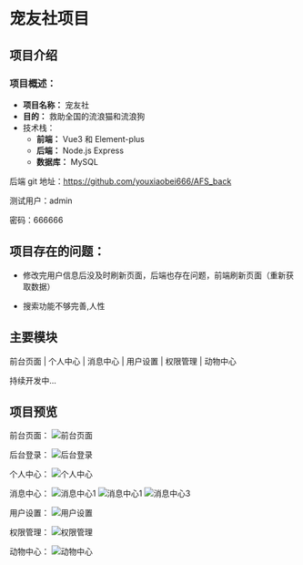 # 宠友社项目

## 项目介绍

### 项目概述：

- **项目名称：** 宠友社
- **目的：** 救助全国的流浪猫和流浪狗
- 技术栈：
  - **前端：** Vue3 和 Element-plus
  - **后端：** Node.js Express
  - **数据库：** MySQL

后端 git 地址：https://github.com/youxiaobei666/AFS_back

测试用户：admin

密码：666666

## 项目存在的问题：

- 修改完用户信息后没及时刷新页面，后端也存在问题，前端刷新页面（重新获取数据）

- 搜索功能不够完善,人性

## 主要模块

前台页面 | 个人中心 | 消息中心 | 用户设置 | 权限管理 | 动物中心

持续开发中...

## 项目预览

前台页面：
![前台页面](https://pic4.zhimg.com/100/v2-abb9fd0d7b627d413564b6a727e94041_r.jpg)

后台登录：
![后台登录](https://pic4.zhimg.com/100/v2-7e30beacc061ac359e4e3abb6de26487_r.jpg)

个人中心：
![个人中心](https://picx.zhimg.com/100/v2-9ead68d52e4c27b4c3fb75290d044efd_r.jpg)

消息中心：
![消息中心1](https://picx.zhimg.com/100/v2-4fb90d4061ed55ceac5e1895dc8f870b_r.jpg)
![消息中心1](https://picx.zhimg.com/100/v2-6508c78dc18157f5398d2edb1d1fa7bd_r.jpg)
![消息中心3](https://pic2.zhimg.com/100/v2-ba985cefc3f826ef22f5ba722a60d777_r.jpg)

用户设置：
![用户设置](https://pic1.zhimg.com/100/v2-86f39419a8bd6434cc9f267dc155ab70_r.jpg)

权限管理：
![权限管理](https://pic3.zhimg.com/100/v2-8b9ff4521789e668affb32514087af36_r.jpg)

动物中心：
![动物中心](https://pic2.zhimg.com/100/v2-d7842406521fb85b056f928809114167_r.jpg)
